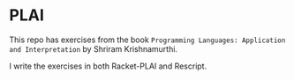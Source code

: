 # PLAI

This repo has exercises from the book `Programming Languages: Application and Interpretation` by Shriram Krishnamurthi. 

I write the exercises in both Racket-PLAI and Rescript.
